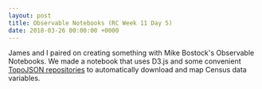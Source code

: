 ```yaml
---
layout: post
title: Observable Notebooks (RC Week 11 Day 5)
date: 2018-03-26 00:00:00 +0000
---
```

James and I paired on creating something with Mike Bostock's Observable Notebooks. We made a notebook that uses D3.js and some convenient [TopoJSON repositories](https://github.com/topojson/us-atlas) to automatically download and map Census data variables.